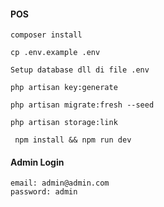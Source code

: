 #### POS

``` composer install ```

``` cp .env.example .env ```

``` Setup database dll di file .env ```

``` php artisan key:generate ```

``` php artisan migrate:fresh --seed ```

``` php artisan storage:link ```

``` npm install && npm run dev```

#### Admin Login
```
email: admin@admin.com
password: admin
```
